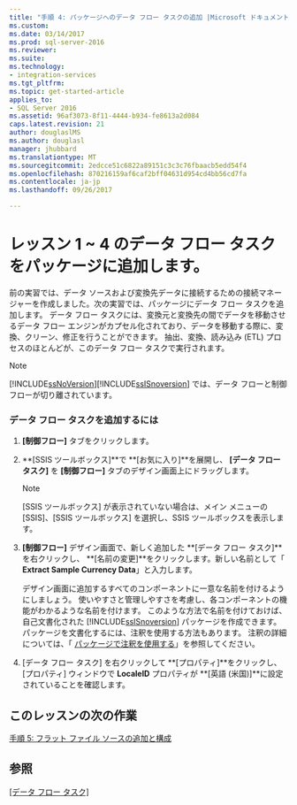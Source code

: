 ```yaml
---
title: "手順 4: パッケージへのデータ フロー タスクの追加 |Microsoft ドキュメント"
ms.custom: 
ms.date: 03/14/2017
ms.prod: sql-server-2016
ms.reviewer: 
ms.suite: 
ms.technology:
- integration-services
ms.tgt_pltfrm: 
ms.topic: get-started-article
applies_to:
- SQL Server 2016
ms.assetid: 96af3073-8f11-4444-b934-fe8613a2d084
caps.latest.revision: 21
author: douglaslMS
ms.author: douglasl
manager: jhubbard
ms.translationtype: MT
ms.sourcegitcommit: 2edcce51c6822a89151c3c3c76fbaacb5edd54f4
ms.openlocfilehash: 870216159af6caf2bff04631d954cd4bb56cd7fa
ms.contentlocale: ja-jp
ms.lasthandoff: 09/26/2017

---
```

# <a name="lesson-1-4---adding-a-data-flow-task-to-the-package"></a>レッスン 1 ~ 4 のデータ フロー タスクをパッケージに追加します。
前の実習では、データ ソースおよび変換先データに接続するための接続マネージャーを作成しました。次の実習では、パッケージにデータ フロー タスクを追加します。 データ フロー タスクには、変換元と変換先の間でデータを移動させるデータ フロー エンジンがカプセル化されており、データを移動する際に、変換、クリーン、修正を行うことができます。 抽出、変換、読み込み (ETL) プロセスのほとんどが、このデータ フロー タスクで実行されます。  
  
> [!NOTE]  
> [!INCLUDE[ssNoVersion](../includes/ssnoversion-md.md)][!INCLUDE[ssISnoversion](../includes/ssisnoversion-md.md)] では、データ フローと制御フローが切り離されています。  
  
### <a name="to-add-a-data-flow-task"></a>データ フロー タスクを追加するには  
  
1.  **[制御フロー]** タブをクリックします。  
  
2.  **[SSIS ツールボックス]**で **[お気に入り]**を展開し、 **[データ フロー タスク]** を **[制御フロー]** タブのデザイン画面上にドラッグします。  
  
    > [!NOTE]  
    > [SSIS ツールボックス] が表示されていない場合は、メイン メニューの [SSIS]、[SSIS ツールボックス] を選択し、SSIS ツールボックスを表示します。  
  
3.  **[制御フロー]** デザイン画面で、新しく追加した **[データ フロー タスク]**を右クリックし、 **[名前の変更]**をクリックします。新しい名前として「 **Extract Sample Currency Data**」と入力します。  
  
    デザイン画面に追加するすべてのコンポーネントに一意な名前を付けるようにしましょう。 使いやすさと管理しやすさを考慮し、各コンポーネントの機能がわかるような名前を付けます。 このような方法で名前を付けておけば、自己文書化された [!INCLUDE[ssISnoversion](../includes/ssisnoversion-md.md)] パッケージを作成できます。 パッケージを文書化するには、注釈を使用する方法もあります。 注釈の詳細については、「 [パッケージで注釈を使用する](../integration-services/use-annotations-in-packages.md)」を参照してください。  
  
4.  [データ フロー タスク] を右クリックして **[プロパティ]**をクリックし、[プロパティ] ウィンドウで **LocaleID** プロパティが **[英語 (米国)]**に設定されていることを確認します。  
  
## <a name="next-task-in-lesson"></a>このレッスンの次の作業  
[手順 5: フラット ファイル ソースの追加と構成](../integration-services/lesson-1-5-adding-and-configuring-the-flat-file-source.md)  
  
## <a name="see-also"></a>参照  
[[データ フロー タスク]](../integration-services/control-flow/data-flow-task.md)  
  
  
  

